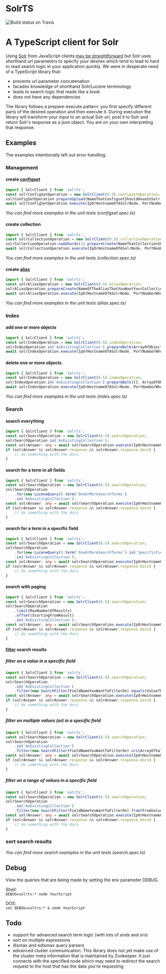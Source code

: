 # SolrTS
![Build status on Travis](https://travis-ci.org/h-sslefree/solrts.svg?branch=master)

# A TypeScript client for Solr
Using [Solr](https://lucene.apache.org/solr/) from JavaScript clients [may be straightforward](https://lucene.apache.org/solr/guide/8_5/using-javascript.html) but Solr uses shorthand url parameters to specify your desires which tend to lead to hard to read search logic in your application quickly. We were in desperate need of a TypeScript library that:
* prevents url parameter concatenation
* facades knowledge of shorthand Solr/Lucene terminology
* leads to search logic that reads like a book
* does not have any dependencies

The library follows a prepare-execute pattern: you first specify different parts of the desired operation and then execute it. During execution the library will transform your input to an actual Solr url, post it to Solr and return Solr's response as a json object. You are on your own interpreting that response.

## Examples
The examples intentionally left out error handling.

### Management
#### create [configset](https://lucene.apache.org/solr/guide/8_5/config-sets.html)
``` ts
import { SolrClient } from 'solrts';
const solrConfigSetOperation = new SolrClient(8.5).configsetOperation;
solrConfigSetOperation.prepareUpload(NameThatConfigsetShouldHaveInSolr, NameOfZipFileThatContainsConfigset);
await solrConfigSetOperation.execute(IpOrHostnameOfASolrNode, PortNumberWhereThatSolrNodeListensOn);
```
_You can find more examples in the unit tests (configset.spec.ts)_


#### create collection
``` ts
import { SolrClient } from 'solrts';
const solrCollectionOperation = new SolrClient(8.5).collectionOperation;
solrCollectionOperation.numShards(1).prepareCreate(NameThatCollectionShouldHaveInSolr, NameOfConfigsetThatShouldBeUsedForCollection);
await solrCollectionOperation.execute(IpOrHostnameOfASolrNode, PortNumberWhereThatSolrNodeListensOn);
```
_You can find more examples in the unit tests (collection.spec.ts)_

#### create [alias](https://lucene.apache.org/solr/guide/8_5/aliases.html)
``` ts
import { SolrClient } from 'solrts';
const solrAliasOperation = new SolrClient(8.5).aliasOperation;
solrAliasOperation.prepareCreate(NameOfTheAliasThatYouWantYourCollectionToBeExposedUnder), ArrayWithOneOrMoreCollectionsThatShouldBeExposedUnderTheAliasname);
await solrAliasOperation.execute(IpOrHostnameOfASolrNode, PortNumberWhereThatSolrNodeListensOn);
```
_You can find more examples in the unit tests (alias.spec.ts)_

### Index
#### add one or more objects
``` ts
import { SolrClient } from 'solrts';
const solrIndexOperation = new SolrClient(8.5).indexOperation;
solrIndexOperation.in('AnExistingCollection').prepareBulk(ArrayOfObjectsThatContainPropertiesThatCorrespondToTheSchema, []);
await solrIndexOperation.execute(IpOrHostnameOfASolrNode, PortNumberWhereThatSolrNodeListensOn);
```
#### delete one or more objects
``` ts
import { SolrClient } from 'solrts';
const solrIndexOperation = new SolrClient(8.5).indexOperation;
solrIndexOperation.in('AnExistingCollection').prepareBulk([], ArrayOfObjectsThatContainTheIdOfDocumentsThatShouldBeDeleted);
await solrIndexOperation.execute(IpOrHostnameOfASolrNode, PortNumberWhereThatSolrNodeListensOn);
```
_You can find more examples in the unit tests (index.spec.ts)_

### Search
#### search everything
``` ts
import { SolrClient } from 'solrts';
const solrSearchOperation = new SolrClient(8.5).searchOperation;
solrSearchOperation.in('AnExistingCollection');
const solrAnswer: any = await solrSearchOperation.execute(IpOrHostnameOfASolrNode, PortNumberWhereThatSolrNodeListensOn);
if (solrAnswer && solrAnswer.response && solrAnswer.response.docs) {
    // do something with the docs
}
```
#### search for a term in all fields
``` ts
import { SolrClient } from 'solrts';
const solrSearchOperation = new SolrClient(8.5).searchOperation;
solrSearchOperation
    .for(new LuceneQuery().term('OneOrMoreSearchTerms')
    .in('AnExistingCollection');
const solrAnswer: any = await solrSearchOperation.execute(IpOrHostnameOfASolrNode, PortNumberWhereThatSolrNodeListensOn);
if (solrAnswer && solrAnswer.response && solrAnswer.response.docs) {
    // do something with the docs
}
```
#### search for a term in a specific field
``` ts
import { SolrClient } from 'solrts';
const solrSearchOperation = new SolrClient(8.5).searchOperation;
solrSearchOperation
    .for(new LuceneQuery().term('OneOrMoreSearchTerms').in('SpecificField'))
    .in('AnExistingCollection');
const solrAnswer: any = await solrSearchOperation.execute(IpOrHostnameOfASolrNode, PortNumberWhereThatSolrNodeListensOn);
if (solrAnswer && solrAnswer.response && solrAnswer.response.docs) {
    // do something with the docs
}
```
#### search with paging
``` ts
import { SolrClient } from 'solrts';
const solrSearchOperation = new SolrClient(8.5).searchOperation;
solrSearchOperation
    .limit(MaxNumberOfResults)
    .offset(StartingFromResult)
    .in('AnExistingCollection');
const solrAnswer: any = await solrSearchOperation.execute(IpOrHostnameOfASolrNode, PortNumberWhereThatSolrNodeListensOn);
if (solrAnswer && solrAnswer.response && solrAnswer.response.docs) {
    // do something with the docs
}
```
#### [filter](https://lucene.apache.org/solr/guide/8_5/common-query-parameters.html#CommonQueryParameters-Thefq_FilterQuery_Parameter) search results
##### filter on a value in a specific field
``` ts
import { SolrClient } from 'solrts';
const solrSearchOperation = new SolrClient(8.5).searchOperation;
solrSearchOperation
    .in('AnExistingCollection')
    .filter(new SearchFilter(FieldNameYouWantToFilterOn).equals(ValueThatAllDocumentsInResponseShouldHaveForThisField))
const solrAnswer: any = await solrSearchOperation.execute(IpOrHostnameOfASolrNode, PortNumberWhereThatSolrNodeListensOn);
if (solrAnswer && solrAnswer.response && solrAnswer.response.docs) {
    // do something with the docs
}
```
##### filter on multiple values (or) in a specific field
``` ts
import { SolrClient } from 'solrts';
const solrSearchOperation = new SolrClient(8.5).searchOperation;
solrSearchOperation
    .in('AnExistingCollection')
    .filter(new SearchFilter(FieldNameYouWantToFilterOn).ors(ArrayOfValuesOfWhichAllDocumentsInResponseShouldContainAtLeastOnOfForThisField))
const solrAnswer: any = await solrSearchOperation.execute(IpOrHostnameOfASolrNode, PortNumberWhereThatSolrNodeListensOn);
if (solrAnswer && solrAnswer.response && solrAnswer.response.docs) {
    // do something with the docs
}
```
##### filter on a range of values in a specific field
``` ts
import { SolrClient } from 'solrts';
const solrSearchOperation = new SolrClient(8.5).searchOperation;
solrSearchOperation
    .in('AnExistingCollection')
    .filter(new SearchFilter(FieldNameYouWantToFilterOn).from(FromValue).to(ToValue))
const solrAnswer: any = await solrSearchOperation.execute(IpOrHostnameOfASolrNode, PortNumberWhereThatSolrNodeListensOn);
if (solrAnswer && solrAnswer.response && solrAnswer.response.docs) {
    // do something with the docs
}
```
### sort search results
_You can find more search examples in the unit tests (search.spec.ts)_

## Debug
View the queries that are being made by setting the env parameter DEBUG.

Shell:  
```DEBUG=solrts:* node YourScript```

DOS:  
```set DEBUG=soltrs:* & node YourScript```

## Todo
* support for advanced search term logic (with lots of ands and ors)
* sort on multiple expressions
* dismax and edismax query parsers
* advanced cluster communication. This library does not yet make use of the cluster meta information that is maintained by Zookeeper. It just connects with the specified node which may need to redirect the search request to the host that has the data you're requesting
